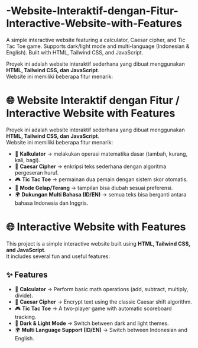 # -Website-Interaktif-dengan-Fitur-Interactive-Website-with-Features
A simple interactive website featuring a calculator, Caesar cipher, and Tic Tac Toe game. Supports dark/light mode and multi-language (Indonesian &amp; English). Built with HTML, Tailwind CSS, and JavaScript.

Proyek ini adalah website interaktif sederhana yang dibuat menggunakan **HTML, Tailwind CSS, dan JavaScript**.  
Website ini memiliki beberapa fitur menarik:

# 🌐 Website Interaktif dengan Fitur / Interactive Website with Features

Proyek ini adalah website interaktif sederhana yang dibuat menggunakan **HTML, Tailwind CSS, dan JavaScript**.  
Website ini memiliki beberapa fitur menarik:

- 🧮 **Kalkulator** → melakukan operasi matematika dasar (tambah, kurang, kali, bagi).  
- 🔐 **Caesar Cipher** → enkripsi teks sederhana dengan algoritma pergeseran huruf.  
- 🎮 **Tic Tac Toe** → permainan dua pemain dengan sistem skor otomatis.  
- 🌙 **Mode Gelap/Terang** → tampilan bisa diubah sesuai preferensi.  
- 🌍 **Dukungan Multi Bahasa (ID/EN)** → semua teks bisa berganti antara bahasa Indonesia dan Inggris.

 # 🌐 Interactive Website with Features

This project is a simple interactive website built using **HTML, Tailwind CSS, and JavaScript**.  
It includes several fun and useful features:

## ✨ Features
- 🧮 **Calculator** → Perform basic math operations (add, subtract, multiply, divide).  
- 🔐 **Caesar Cipher** → Encrypt text using the classic Caesar shift algorithm.  
- 🎮 **Tic Tac Toe** → A two-player game with automatic scoreboard tracking.  
- 🌙 **Dark & Light Mode** → Switch between dark and light themes.  
- 🌍 **Multi Language Support (ID/EN)** → Switch between Indonesian and English.  
